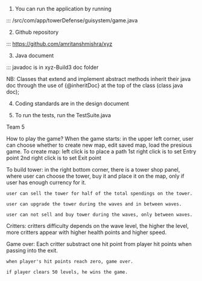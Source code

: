 1. You can run the application by running 

:::  /src/com/app/towerDefense/guisystem/game.java


2. Github repository

::: https://github.com/amritanshmishra/xyz

3. Java document 

::: javadoc is in xyz-Build3 doc folder

NB: Classes that extend and implement abstract methods inherit their java doc through the use of {@inheritDoc} at the top of the class (class java doc);

4. Coding standards are in the design document

5. To run the tests, run the TestSuite.java

Team 5

How to play the game?
When the game starts:
	in the upper left corner,
	user can choose whether to create new map, edit saved map,
	load the presious game.
To create map:
	left click is to place a path
	1st right click is to set Entry point
	2nd right click is to set Exit point

To build tower:
	in the right bottom corner, there is a tower shop panel,
	where user can choose the tower, buy it and place it on the map, only if user has enough currency for it.

	user can sell the tower for half of the total spendings on the tower.

	user can upgrade the tower during the waves and in between waves.

	user can not sell and buy tower during the waves, only between waves.

Critters:
	critters difficulty depends on the wave level, the higher the level, more critters appear with higher health points and higher speed.

Game over:
	Each critter substract one hit point from player hit points when passing into the exit.

	when player's hit points reach zero, game over.

	if player clears 50 levels, he wins the game.
